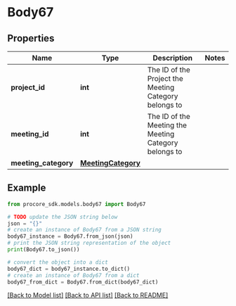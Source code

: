 # Body67


## Properties

Name | Type | Description | Notes
------------ | ------------- | ------------- | -------------
**project_id** | **int** | The ID of the Project the Meeting Category belongs to | 
**meeting_id** | **int** | The ID of the Meeting the Meeting Category belongs to | 
**meeting_category** | [**MeetingCategory**](MeetingCategory.md) |  | 

## Example

```python
from procore_sdk.models.body67 import Body67

# TODO update the JSON string below
json = "{}"
# create an instance of Body67 from a JSON string
body67_instance = Body67.from_json(json)
# print the JSON string representation of the object
print(Body67.to_json())

# convert the object into a dict
body67_dict = body67_instance.to_dict()
# create an instance of Body67 from a dict
body67_from_dict = Body67.from_dict(body67_dict)
```
[[Back to Model list]](../README.md#documentation-for-models) [[Back to API list]](../README.md#documentation-for-api-endpoints) [[Back to README]](../README.md)


